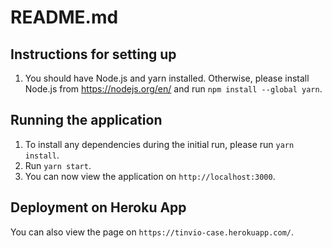 # README.md
## Instructions for setting up
1. You should have Node.js and yarn installed. Otherwise, please install Node.js from https://nodejs.org/en/ and run `npm install --global yarn`.

## Running the application
1. To install any dependencies during the initial run, please run `yarn install`.
2. Run `yarn start`.
3. You can now view the application on `http://localhost:3000`.

## Deployment on Heroku App
You can also view the page on `https://tinvio-case.herokuapp.com/`.
